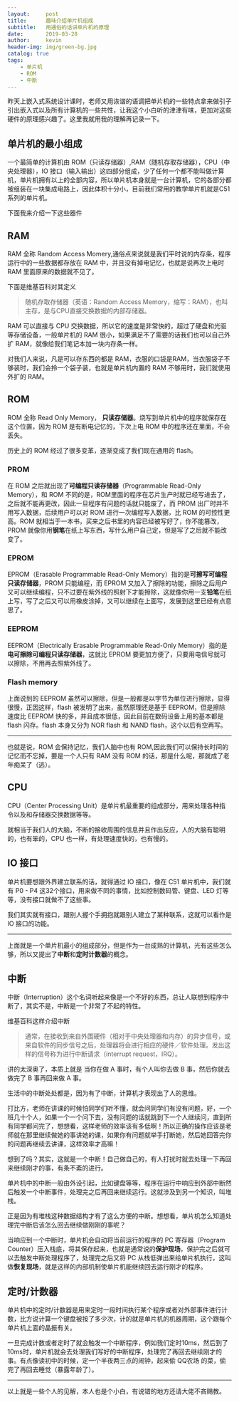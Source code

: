 ```yaml
---
layout:     post
title:      趣味介绍单片机组成
subtitle:   用通俗的话讲单片机的原理
date:       2019-03-28
author:     kevin
header-img: img/green-bg.jpg
catalog: true
tags:
    - 单片机
    - ROM
    - 中断
---
```


昨天上嵌入式系统设计课时，老师又用诙谐的语调把单片机的一些特点拿来做引子引出嵌入式以及所有计算机的一些共性，让我这个小白听的津津有味，更加对这些硬件的原理感兴趣了。这里我就用我的理解再记录一下。

## 单片机的最小组成

一个最简单的计算机由 ROM（只读存储器）,RAM（随机存取存储器），CPU（中央处理器），IO 接口（输入输出）这四部分组成，少了任何一个都不能叫做计算机，单片机拥有以上的全部内容，所以单片机本身就是一台计算机，它的各部分都被组装在一块集成电路上，因此体积十分小，目前我们常用的教学单片机就是C51系列的单片机。

下面我来介绍一下这些器件

## RAM

RAM 全称 Random Access Momery,通俗点来说就是我们平时说的内存条，程序运行中的一些数据都存放在 RAM 中，并且没有掉电记忆，也就是说再次上电时 RAM 里面原来的数据就不见了。

下面是维基百科对其定义
> 随机存取存储器（英语：Random Access Memory，缩写：RAM），也叫主存，是与CPU直接交换数据的内部存储器。

RAM 可以直接与 CPU 交换数据，所以它的速度是非常快的，超过了硬盘和光驱等存储设备，一般单片机的 RAM 很小，如果满足不了需要的话我们也可以自己外扩 RAM，就像给我们笔记本加一块内存条一样。

对我们人来说，凡是可以存东西的都是 RAM，衣服的口袋是RAM，当衣服袋子不够装时，我们会拎一个袋子装，也就是单片机内置的 RAM 不够用时，我们就使用外扩的 RAM。

## ROM

ROM 全称 Read Only Memory， **只读存储器**。烧写到单片机中的程序就保存在这个位置，因为 ROM 是有断电记忆的，下次上电 ROM 中的程序还在里面，不会丢失。

历史上的 ROM 经过了很多变革，逐渐变成了我们现在通用的 flash。

### PROM

在 ROM 之后就出现了**可编程只读存储器**（Programmable Read-Only Memory），和 ROM 不同的是，ROM里面的程序在芯片生产时就已经写进去了，之后就不能再更改，因此一旦程序有问题的话就只能废了，而 PROM 出厂时并不用写入数据，后续用户可以对 ROM 进行一次编程写入数据，比 ROM 的可控性更高。ROM 就相当于一本书，买来之后书里的内容已经被写好了，你不能篡改，PROM 就像你用**钢笔**在纸上写东西，写什么用户自己定，但是写了之后就不能改变了。

### EPROM

EPROM（Erasable Programmable Read-Only Memory）指的是**可擦写可编程只读存储器**，PROM 只能编程，而 EPROM 又加入了擦除的功能，擦除之后用户又可以继续编程，只不过要在紫外线的照射下才能擦除，这就像你用一支**铅笔**在纸上写，写了之后又可以用橡皮涂掉，又可以继续在上面写，发展到这里已经有点意思了。

### EEPROM

EEPROM（Electrically Erasable Programmable Read-Only Memory）指的是**电可擦除可编程只读存储器**，这就比 EPROM 要更加方便了，只要用电信号就可以擦除，不用再去照紫外线了。

### Flash memory

上面说到的 EEPROM 虽然可以擦除，但是一般都是以字节为单位进行擦除，显得很慢，正因这样，flash 被发明了出来，虽然原理还是基于 EEPROM，但是擦除速度比 EEPROM 快的多，并且成本很低，因此目前在数码设备上用的基本都是 flash 闪存。flash 本身又分为 NOR	flash 和 NAND flash，这个以后有空再写。

------------
也就是说，ROM 会保持记忆，我们人脑中也有 ROM,因此我们可以保持长时间的记忆而不忘掉，要是一个人只有 RAM 没有 ROM 的话，那是什么呢，那就成了老年痴呆了（逃）。

## CPU

CPU（Center Processing Unit）是单片机最重要的组成部分，用来处理各种指令以及和存储器交换数据等等。

就相当于我们人的大脑，不断的接收周围的信息并且作出反应，人的大脑有聪明的，也有笨的，CPU 也一样，有处理速度快的，也有慢的。

## IO 接口

单片机要想跟外界建立联系的话，就得通过 IO 接口，像在 C51 单片机中，我们就有 P0 - P4 这32个接口，用来做不同的事情，比如控制数码管、键盘、LED 灯等等，没有接口就做不了这些事。

我们其实就有接口，跟别人握个手拥抱就跟别人建立了某种联系，这就可以看作是 IO 接口的功能。

----------

上面就是一个单片机最小的组成部分，但是作为一台成熟的计算机，光有这些怎么够，所以又提出了**中断**和**定时计数器**的概念。

## 中断

中断（Interruption）这个名词听起来像是一个不好的东西，总让人联想到程序中断了，其实不是，中断是一个非常了不起的特性。

维基百科这样介绍中断
> 通常，在接收到来自外围硬件（相对于中央处理器和内存）的异步信号，或来自软件的同步信号之后，处理器将会进行相应的硬件／软件处理。发出这样的信号称为进行中断请求（interrupt request，IRQ）。

讲的太深奥了，本质上就是 当你在做 A 事时，有个人叫你去做 B 事，然后你就去做完了 B 事再回来做 A 事。

生活中的中断处处都是，因为有了中断，计算机才表现出了人的思维。

打比方，老师在讲课的时候怕同学们听不懂，就会问同学们有没有问题，好，一个班几十个人，如果一个一个问下去，没有问题的话就跳到下一个人继续问，直到所有同学都问完了，想想看，这样老师的效率该有多低啊！所以正确的操作应该是老师就在那里继续做她的事讲她的课，如果你有问题就举手打断她，然后她回答完你的问题再继续去讲课，这样效率才高嘛！

想到了吗？其实，这就是一个中断！自己做自己的，有人打扰时就去处理一下再回来继续刚才的事，有条不紊的进行。

单片机中的中断一般由外设引起，比如键盘等等，程序在运行中响应到外部中断然后触发一个中断事件，处理完之后再回来继续运行。这就涉及到另一个知识，叫堆栈。

正是因为有堆栈这种数据结构才有了这么方便的中断。想想看，单片机怎么知道处理完中断后该怎么回去继续做刚刚的事呢？

当响应到一个中断时，单片机会自动将当前运行的程序的 PC 寄存器（Program Counter）压入栈底，将其保存起来，也就是通常说的**保护现场**，保护完之后就可以去触发中断处理程序了，处理完之后又将 PC 从栈低弹出来给单片机执行，这叫做**恢复现场**，就是这样的内部机制使单片机能继续回去运行刚才的程序。

## 定时/计数器

单片机中的定时/计数器是用来定时一段时间执行某个程序或者对外部事件进行计数，比方说计算一个键盘被按了多少次，计的就是单片机的机器周期，这个跟每个单片机上面的晶振有关。

一旦完成计数或者定时了就会触发一个中断程序，例如我们定时10ms，然后到了10ms时，单片机就会去处理我们写好的中断程序，处理完了再回去继续刚才的事。有点像读初中的时候，定一个半夜两三点的闹钟，起来偷 QQ农场 的菜，偷完了再回去睡觉（暴露年龄了）。

------

以上就是一些个人的见解，本人也是个小白，有说错的地方还请大佬不吝赐教。



